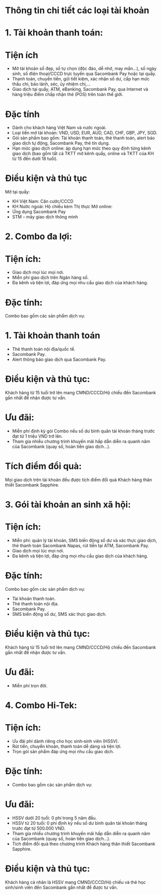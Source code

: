 # Thông tin chi tiết các loại tài khoản
# 1. Tài khoản thanh toán:
# Tiện ích
- Mở tài khoản số đẹp, số tự chọn (độc đáo, dễ nhớ, may mắn...), số ngày sinh, số điện thoại/CCCD trực tuyến qua Sacombank Pay hoặc tại quầy.
- Thanh toán, chuyển tiền, gửi tiết kiệm, xác nhận số dư, cấp hạn mức thấu chi, bảo lãnh, séc, ủy nhiệm chi,…
- Giao dịch tại quầy, ATM, eBanking, Sacombank Pay, qua Internet và hàng triệu điểm chấp nhận thẻ (POS) trên toàn thế giới.
# Đặc tính
- Dành cho khách hàng Việt Nam và nước ngoài.
- Loại tiền mở tài khoản: VND, USD, EUR, AUD, CAD, CHF, GBP, JPY, SGD.
- Gói sản phẩm bao gồm: Tài khoản thanh toán, thẻ thanh toán, alert báo giao dịch tự động, Sacombank Pay, thẻ tín dụng.
- Hạn mức giao dịch online: áp dụng hạn mức theo quy định từng kênh giao dịch (bao gồm tất cả TKTT mở kênh quầy, online và TKTT của KH từ 15 đến dưới 18 tuổi).
# Điều kiện và thủ tục
Mở tại quầy:
- KH Việt Nam: Căn cước/CCCD
- KH Nước ngoài: Hộ chiếu kèm Thị thực
Mở online:
- Ứng dụng Sacombank Pay
- STM – máy giao dịch thông minh
# 2. Combo đa lợi:
# Tiện ích:
- Giao dịch mọi lúc mọi nơi.
- Miễn phí giao dịch trên Ngân hàng số.
- Đa kênh và tiện lợi, đáp ứng mọi nhu cầu giao dịch của khách hàng.
# Đặc tính:
Combo bao gồm các sản phẩm dịch vụ:
# 1. Tài khoản thanh toán
- Thẻ thanh toán nội địa/quốc tế.
- Sacombank Pay.
- Alert thông báo giao dịch qua Sacombank Pay.
# Điều kiện và thủ tục:
Khách hàng từ 15 tuổi trở lên mang CMND/CCCD/Hộ chiếu đến Sacombank gần nhất để nhận được tư vấn.
# Ưu đãi:
- Miễn phí định kỳ gói Combo nếu số dư bình quân tài khoản tháng trước đạt từ 1 triệu VND trở lên.
- Tham gia nhiều chương trình khuyến mãi hấp dẫn diễn ra quanh năm của Sacombank (quay số, hoàn tiền giao dịch…).
# Tích điểm đổi quà:
Mọi giao dịch trên tài khoản đều được tích điểm đổi quà Khách hàng thân thiết Sacombank Sapphire.
# 3. Gói tài khoản an sinh xã hội:
# Tiện ích:
- Miễn phí: quản lý tài khoản, SMS biến động số dư và xác thực giao dịch, thẻ thanh toán Sacombank Napas, rút tiền tại ATM, Sacombank Pay.
- Giao dịch mọi lúc mọi nơi.
- Đa kênh và tiện lợi, đáp ứng mọi nhu cầu giao dịch của khách hàng.
# Đặc tính:
Combo bao gồm các sản phẩm dịch vụ:
- Tài khoản thanh toán.
- Thẻ thanh toán nội địa.
- Sacombank Pay.
- SMS biến động số dư, SMS xác thực giao dịch.
# Điều kiện và thủ tục:
Khách hàng từ 15 tuổi trở lên mang CMND/CCCD/Hộ chiếu đến Sacombank gần nhất để nhận được tư vấn.
# Ưu đãi:
- Miễn phí trọn đời.
# 4. Combo Hi-Tek:
# Tiện ích:
- Ưu đãi phí dành riêng cho học sinh‑sinh viên (HSSV).
- Rút tiền, chuyển khoản, thanh toán dễ dàng và tiện lợi.
- Trọn gói sản phẩm đáp ứng mọi nhu cầu giao dịch.
# Đặc tính:
- Combo bao gồm các sản phẩm dịch vụ:
# Ưu đãi:
- HSSV dưới 20 tuổi: 0 phí trong 5 năm đầu.
- HSSV từ 20 tuổi: 0 phí định kỳ nếu số dư bình quân tài khoản tháng trước đạt từ 500.000 VND.
- Tham gia nhiều chương trình khuyến mãi hấp dẫn diễn ra quanh năm của Sacombank (quay số, hoàn tiền giao dịch…).
- Tích điểm đổi quà theo chương trình Khách hàng thân thiết Sacombank Sapphire.
# Điều kiện và thủ tục:
Khách hàng cá nhân là HSSV mang CMND/CCCD/Hộ chiếu và thẻ học sinh/sinh viên đến Sacombank gần nhất để được tư vấn.